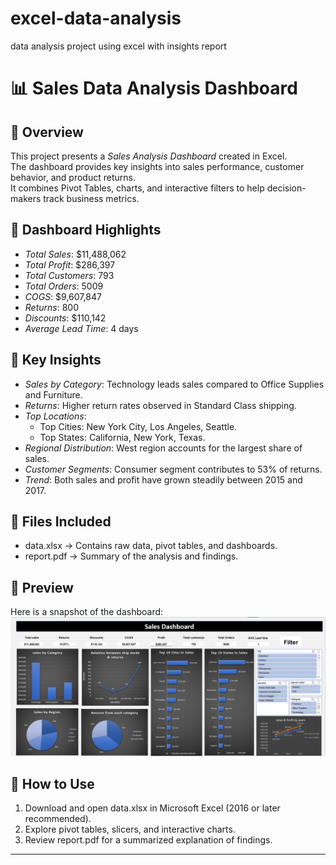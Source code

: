 # excel-data-analysis
data analysis project using excel with insights report
# 📊 Sales Data Analysis Dashboard

## 🔹 Overview
This project presents a *Sales Analysis Dashboard* created in Excel.  
The dashboard provides key insights into sales performance, customer behavior, and product returns.  
It combines Pivot Tables, charts, and interactive filters to help decision-makers track business metrics.  

## 🔹 Dashboard Highlights
- *Total Sales*: $11,488,062  
- *Total Profit*: $286,397  
- *Total Customers*: 793  
- *Total Orders*: 5009  
- *COGS*: $9,607,847  
- *Returns*: 800  
- *Discounts*: $110,142  
- *Average Lead Time*: 4 days  

## 🔹 Key Insights
- *Sales by Category*: Technology leads sales compared to Office Supplies and Furniture.  
- *Returns*: Higher return rates observed in Standard Class shipping.  
- *Top Locations*:  
  - Top Cities: New York City, Los Angeles, Seattle.  
  - Top States: California, New York, Texas.  
- *Regional Distribution*: West region accounts for the largest share of sales.  
- *Customer Segments*: Consumer segment contributes to 53% of returns.  
- *Trend*: Both sales and profit have grown steadily between 2015 and 2017.  

## 🔹 Files Included
- data.xlsx → Contains raw data, pivot tables, and dashboards.  
- report.pdf → Summary of the analysis and findings.  

## 🔹 Preview
Here is a snapshot of the dashboard:  
![Sales Dashboard](dashboard.png)  

## 🔹 How to Use
1. Download and open data.xlsx in Microsoft Excel (2016 or later recommended).  
2. Explore pivot tables, slicers, and interactive charts.  
3. Review report.pdf for a summarized explanation of findings.  

---
